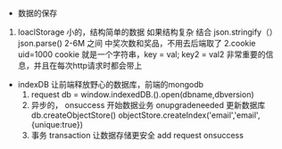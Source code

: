 - 数据的保存
 1. loaclStorage 小的，结构简单的数据
 如果结构复杂 结合 json.stringify（）
 json.parse()  2-6M 之间
 中奖次数和奖品，不用去后端取了
 2.cookie
 uid=1000
    cookie  就是一个字符串，key = val;
    key2 = val2 非常重要的信息，并且在每次http请求时都会带上

- indexDB 让前端释放野心的数据库，前端的mongodb
    1. request 
   db = window.indexedDB.().open(dbname,dbversion)
    2. 异步的，
    onsuccess 开始数据业务
    onupgradeneeded 更新数据库
    db.createObjectStore()
    objectStore.createIndex('email','email',{unique:true})
    3. 事务 transaction 让数据存储更安全
    add request onsuccess